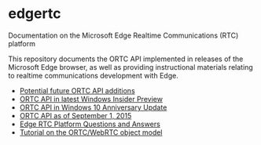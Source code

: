 # edgertc
Documentation on the Microsoft Edge Realtime Communications (RTC) platform

This repository documents the ORTC API implemented in releases of the
Microsoft Edge browser, as well as providing instructional materials
relating to realtime communications development with Edge. 

* [Potential future ORTC API additions](https://rawgit.com/aboba/edgertc/master/msortc-rs3.html)
* [ORTC API in latest Windows Insider Preview](https://rawgit.com/aboba/edgertc/master/msortc-rs2.html)
* [ORTC API in Windows 10 Anniversary Update](https://rawgit.com/aboba/edgertc/master/msortc-rs1.html)
* [ORTC API as of September 1, 2015](https://rawgit.com/aboba/edgertc/master/msortc.html)  
* [Edge RTC Platform Questions and Answers](https://github.com/aboba/edgertc/blob/master/MicrosoftEdgeRTCQA.pdf)
* [Tutorial on the ORTC/WebRTC object model](https://github.com/aboba/edgertc/tree/master/slides)
